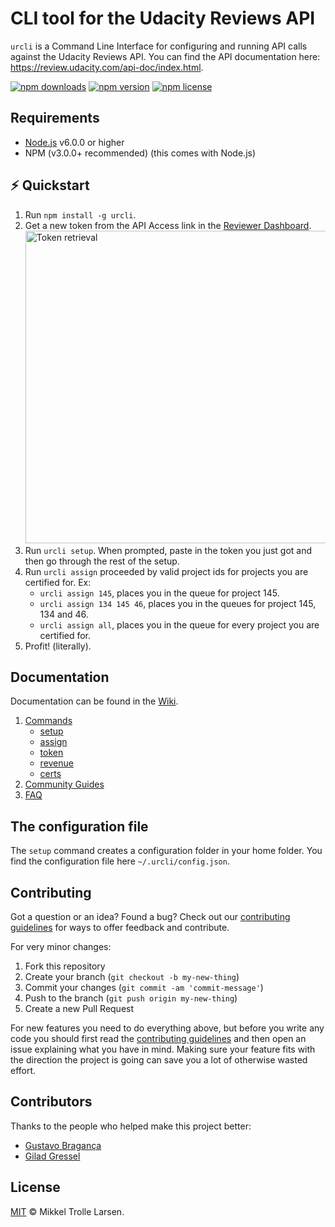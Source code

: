 # CLI tool for the Udacity Reviews API

`urcli` is a Command Line Interface for configuring and running API calls against the Udacity Reviews API. You can find the API documentation here: https://review.udacity.com/api-doc/index.html.

[![npm downloads](https://img.shields.io/npm/dt/urcli.svg?style=flat)](https://www.npmjs.com/package/urcli)
[![npm version](https://img.shields.io/npm/v/urcli.svg?style=flat)](https://www.npmjs.com/package/urcli)
[![npm license](https://img.shields.io/npm/l/urcli.svg?style=flat)](https://www.npmjs.com/package/urcli)

## Requirements
- [Node.js](https://nodejs.org/en/download/) v6.0.0 or higher
- NPM (v3.0.0+ recommended) (this comes with Node.js)

## :zap: Quickstart

1. Run `npm install -g urcli`.
2. Get a new token from the API Access link in the [Reviewer Dashboard](https://review.udacity.com/#!/submissions/dashboard). <img src="http://i.imgur.com/QH7onbk.png" alt="Token retrieval" width="500px">
3. Run `urcli setup`. When prompted, paste in the token you just got and then go through the rest of the setup.
4. Run `urcli assign` proceeded by valid project ids for projects you are certified for. Ex:
    - `urcli assign 145`, places you in the queue for project 145.
    - `urcli assign 134 145 46`, places you in the queues for project 145, 134 and 46.
    - `urcli assign all`, places you in the queue for every project you are certified for.
5. Profit! (literally).

## Documentation

Documentation can be found in the [Wiki](https://github.com/trolster/urcli/wiki).

1. [Commands](https://github.com/trolster/urcli/wiki/Commands)
    + [setup](https://github.com/trolster/urcli/wiki/setup)
    + [assign](https://github.com/trolster/urcli/wiki/assign)
    + [token](https://github.com/trolster/urcli/wiki/token)
    + [revenue](https://github.com/trolster/urcli/wiki/revenue)
    + [certs](https://github.com/trolster/urcli/wiki/certs)
1. [Community Guides](https://github.com/trolster/urcli/wiki/Community-Guides)
1. [FAQ](https://github.com/trolster/urcli/wiki/faq)

## The configuration file

The `setup` command creates a configuration folder in your home folder. You find the configuration file here `~/.urcli/config.json`.

## Contributing

Got a question or an idea? Found a bug? Check out our [contributing guidelines](https://github.com/trolster/urcli/blob/master/.github/CONTRIBUTING.md) for ways to offer feedback and contribute.

For very minor changes:

1. Fork this repository
1. Create your branch (`git checkout -b my-new-thing`)
1. Commit your changes (`git commit -am 'commit-message'`)
1. Push to the branch (`git push origin my-new-thing`)
1. Create a new Pull Request

For new features you need to do everything above, but before you write any code you should first read the [contributing guidelines](https://github.com/trolster/urcli/blob/master/.github/CONTRIBUTING.md) and then open an issue explaining what you have in mind. Making sure your feature fits with the direction the project is going can save you a lot of otherwise wasted effort.

## Contributors

Thanks to the people who helped make this project better:

- [Gustavo Bragança](https://github.com/gabraganca)
- [Gilad Gressel](https://github.com/giladgressel)

## License

[MIT](LICENSE) © Mikkel Trolle Larsen.
